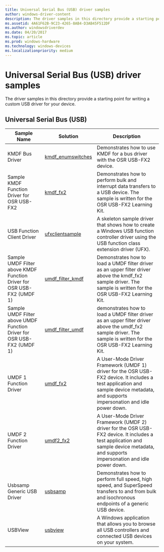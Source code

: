 ```yaml
---
title: Universal Serial Bus (USB) driver samples
author: windows-driver-content
description: The driver samples in this directory provide a starting point for writing a custom USB driver for your device.
ms.assetid: 4A61F62B-9C23-4265-8AB4-D3AB45F512DF
ms.author: windowsdriverdev
ms.date: 04/20/2017
ms.topic: article
ms.prod: windows-hardware
ms.technology: windows-devices
ms.localizationpriority: medium
---
```


# Universal Serial Bus (USB) driver samples


The driver samples in this directory provide a starting point for writing a custom USB driver for your device.

## Universal Serial Bus (USB)


| Sample Name                                                            | Solution                                                              | Description                                                                                                                                                                         |
|------------------------------------------------------------------------|-----------------------------------------------------------------------|-------------------------------------------------------------------------------------------------------------------------------------------------------------------------------------|
| KMDF Bus Driver                                                        | [kmdf\_enumswitches](http://go.microsoft.com/fwlink/p/?LinkId=618000) | Demonstrates how to use KMDF for a bus driver with the OSR USB-FX2 device.                                                                                                          |
| Sample KMDF Function Driver for OSR USB-FX2                            | [kmdf\_fx2](http://go.microsoft.com/fwlink/p/?LinkId=620313)          | Demonstrates how to perform bulk and interrupt data transfers to a USB device. The sample is written for the OSR USB-FX2 Learning Kit.                                              |
| USB Function Client Driver                                             | [ufxclientsample](http://go.microsoft.com/fwlink/p/?LinkId=620315)    | A skeleton sample driver that shows how to create a Windows USB function controller driver using the USB function class extension driver (UFX).                                     |
| Sample UMDF Filter above KMDF Function Driver for OSR USB-FX2 (UMDF 1) | [umdf\_filter\_kmdf](http://go.microsoft.com/fwlink/p/?LinkId=620316) | Demonstrates how to load a UMDF filter driver as an upper filter driver above the kmdf\_fx2 sample driver. The sample is written for the OSR USB-FX2 Learning Kit.                  |
| Sample UMDF Filter above UMDF Function Driver for OSR USB-FX2 (UMDF 1) | [umdf\_filter\_umdf](http://go.microsoft.com/fwlink/p/?LinkId=618001) | demonstrates how to load a UMDF filter driver as an upper filter driver above the umdf\_fx2 sample driver. The sample is written for the OSR USB-FX2 Learning Kit.                  |
| UMDF 1 Function Driver                                                 | [umdf\_fx2](http://go.microsoft.com/fwlink/p/?LinkId=618002)          | A User-Mode Driver Framework (UMDF 1) driver for the OSR USB-FX2 device. It includes a test application and sample device metadata, and supports impersonation and idle power down. |
| UMDF 2 Function Driver                                                 | [umdf2\_fx2](http://go.microsoft.com/fwlink/p/?LinkId=618003)         | A User-Mode Driver Framework (UMDF 2) driver for the OSR USB-FX2 device. It includes a test application and sample device metadata, and supports impersonation and idle power down. |
| Usbsamp Generic USB Driver                                             | [usbsamp](http://go.microsoft.com/fwlink/p/?LinkId=618938)            | Demonstrates how to perform full speed, high speed, and SuperSpeed transfers to and from bulk and isochronous endpoints of a generic USB device.                                    |
| USBView                                                                | [usbview](http://go.microsoft.com/fwlink/p/?LinkId=618004)            | A Windows application that allows you to browse all USB controllers and connected USB devices on your system.                                                                       |

 

 

 




